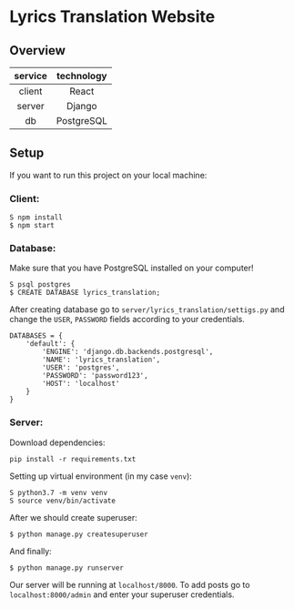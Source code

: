 # Lyrics Translation Website


## Overview

  | service    | technology |
  |:--------:|:-------:|
  | client | React |
  | server | Django |
  | db | PostgreSQL |

## Setup

If you want to run this project on your local machine:

### Client: 
```
S npm install
$ npm start
```
### Database:
Make sure that you have PostgreSQL installed on your computer!
```
S psql postgres
$ CREATE DATABASE lyrics_translation;
```

After creating database go to `server/lyrics_translation/settigs.py` and change the  `USER`, `PASSWORD` fields according to your credentials.

```
DATABASES = {
    'default': {
        'ENGINE': 'django.db.backends.postgresql',
        'NAME': 'lyrics_translation',
        'USER': 'postgres',
        'PASSWORD': 'password123',
        'HOST': 'localhost'
    }
}
```


### Server:
Download dependencies:

```
pip install -r requirements.txt
```
Setting up virtual environment (in my case `venv`):
```
S python3.7 -m venv venv
S source venv/bin/activate
```
After we should create superuser:
```
$ python manage.py createsuperuser
```
And finally: 
```
$ python manage.py runserver
```
Our server will be running at `localhost/8000`.
To add posts go to `localhost:8000/admin` and enter your superuser credentials.
